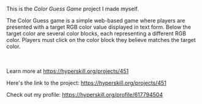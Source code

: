 This is the *Color Guess Game* project I made myself.


<p>The Color Guess game is a simple web-based game where players are presented with a target RGB color value displayed in text form. Below the target color are several color blocks, each representing a different RGB color. Players must click on the color block they believe matches the target color.</p><br/><br/>Learn more at <a href="https://hyperskill.org/projects/451?utm_source=ide&utm_medium=ide&utm_campaign=ide&utm_content=project-card">https://hyperskill.org/projects/451</a>

Here's the link to the project: https://hyperskill.org/projects/451

Check out my profile: https://hyperskill.org/profile/617794504